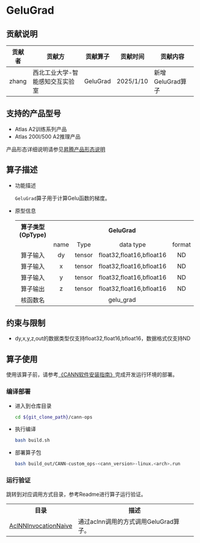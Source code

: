 # GeluGrad
## 贡献说明
| 贡献者   | 贡献方              | 贡献算子     | 贡献时间      | 贡献内容         |
|-------|------------------|----------|-----------|--------------|
| zhang | 西北工业大学-智能感知交互实验室 | GeluGrad | 2025/1/10 | 新增GeluGrad算子 |

## 支持的产品型号
- Atlas A2训练系列产品
- Atlas 200I/500 A2推理产品

产品形态详细说明请参见[昇腾产品形态说明](http://www.hiascend.com/document/redirect/CannCommunityProductForm)

## 算子描述

- 功能描述

  `GeluGrad`算子用于计算Gelu函数的梯度。

- 原型信息

  <table>
    <tr><th align="center">算子类型(OpType)</th><th colspan="4" align="center">GeluGrad</th></tr> 
    <tr><td align="center"> </td><td align="center">name</td><td align="center">Type</td><td align="center">data type</td><td align="center">format</td></tr>  
    <tr><td rowspan="2" align="center">算子输入</td>
    <tr><td align="center">dy</td><td align="center">tensor</td><td align="center">float32,float16,bfloat16</td><td align="center">ND</td>
    </tr> 
    <tr><td rowspan="2" align="center">算子输入</td>
    <tr><td align="center">x</td><td align="center">tensor</td><td align="center">float32,float16,bfloat16</td><td align="center">ND</td>
    </tr> 
    <tr><td rowspan="1" align="center">算子输入</td>
    <td align="center">y</td><td align="center">tensor</td><td align="center">float32,float16,bfloat16</td><td align="center">ND</td></tr>
    <tr><td rowspan="1" align="center">算子输出</td>
    <td align="center">z</td><td align="center">tensor</td><td align="center">float32,float16,bfloat16</td><td align="center">ND</td></tr>    
    <tr><td rowspan="1" align="center">核函数名</td><td colspan="4" align="center">gelu_grad</td></tr>  
  </table>

## 约束与限制
- dy,x,y,z,out的数据类型仅支持float32,float16,bfloat16，数据格式仅支持ND

## 算子使用
使用该算子前，请参考[《CANN软件安装指南》](https://hiascend.com/document/redirect/CannCommunityInstSoftware)完成开发运行环境的部署。


### 编译部署
  - 进入到仓库目录

    ```bash
    cd ${git_clone_path}/cann-ops
    ```

  - 执行编译

    ```bash
    bash build.sh
    ```

  - 部署算子包

    ```bash
    bash build_out/CANN-custom_ops-<cann_version>-linux.<arch>.run
    ```

### 运行验证
跳转到对应调用方式目录，参考Readme进行算子运行验证。
<table>
    <th>目录</th><th>描述</th>
    <tr>
        <td><a href="./examples/AclNNInvocationNaive"> AclNNInvocationNaive</td><td>通过aclnn调用的方式调用GeluGrad算子。</td>
    </tr>
</table>
